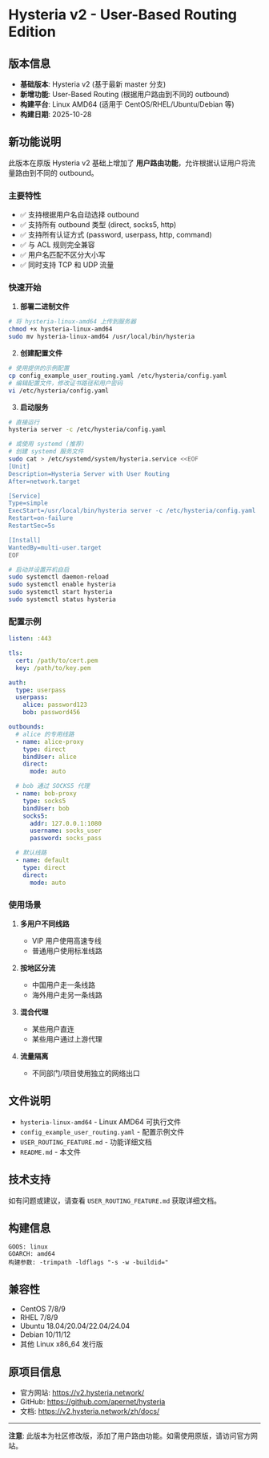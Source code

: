 # Hysteria v2 - User-Based Routing Edition

## 版本信息

- **基础版本**: Hysteria v2 (基于最新 master 分支)
- **新增功能**: User-Based Routing (根据用户路由到不同的 outbound)
- **构建平台**: Linux AMD64 (适用于 CentOS/RHEL/Ubuntu/Debian 等)
- **构建日期**: 2025-10-28

## 新功能说明

此版本在原版 Hysteria v2 基础上增加了 **用户路由功能**，允许根据认证用户将流量路由到不同的 outbound。

### 主要特性

- ✅ 支持根据用户名自动选择 outbound
- ✅ 支持所有 outbound 类型 (direct, socks5, http)
- ✅ 支持所有认证方式 (password, userpass, http, command)
- ✅ 与 ACL 规则完全兼容
- ✅ 用户名匹配不区分大小写
- ✅ 同时支持 TCP 和 UDP 流量

### 快速开始

1. **部署二进制文件**
```bash
# 将 hysteria-linux-amd64 上传到服务器
chmod +x hysteria-linux-amd64
sudo mv hysteria-linux-amd64 /usr/local/bin/hysteria
```

2. **创建配置文件**
```bash
# 使用提供的示例配置
cp config_example_user_routing.yaml /etc/hysteria/config.yaml
# 编辑配置文件，修改证书路径和用户密码
vi /etc/hysteria/config.yaml
```

3. **启动服务**
```bash
# 直接运行
hysteria server -c /etc/hysteria/config.yaml

# 或使用 systemd (推荐)
# 创建 systemd 服务文件
sudo cat > /etc/systemd/system/hysteria.service <<EOF
[Unit]
Description=Hysteria Server with User Routing
After=network.target

[Service]
Type=simple
ExecStart=/usr/local/bin/hysteria server -c /etc/hysteria/config.yaml
Restart=on-failure
RestartSec=5s

[Install]
WantedBy=multi-user.target
EOF

# 启动并设置开机自启
sudo systemctl daemon-reload
sudo systemctl enable hysteria
sudo systemctl start hysteria
sudo systemctl status hysteria
```

### 配置示例

```yaml
listen: :443

tls:
  cert: /path/to/cert.pem
  key: /path/to/key.pem

auth:
  type: userpass
  userpass:
    alice: password123
    bob: password456

outbounds:
  # alice 的专用线路
  - name: alice-proxy
    type: direct
    bindUser: alice
    direct:
      mode: auto

  # bob 通过 SOCKS5 代理
  - name: bob-proxy
    type: socks5
    bindUser: bob
    socks5:
      addr: 127.0.0.1:1080
      username: socks_user
      password: socks_pass

  # 默认线路
  - name: default
    type: direct
    direct:
      mode: auto
```

### 使用场景

1. **多用户不同线路**
   - VIP 用户使用高速专线
   - 普通用户使用标准线路

2. **按地区分流**
   - 中国用户走一条线路
   - 海外用户走另一条线路

3. **混合代理**
   - 某些用户直连
   - 某些用户通过上游代理

4. **流量隔离**
   - 不同部门/项目使用独立的网络出口

## 文件说明

- `hysteria-linux-amd64` - Linux AMD64 可执行文件
- `config_example_user_routing.yaml` - 配置示例文件
- `USER_ROUTING_FEATURE.md` - 功能详细文档
- `README.md` - 本文件

## 技术支持

如有问题或建议，请查看 `USER_ROUTING_FEATURE.md` 获取详细文档。

## 构建信息

```
GOOS: linux
GOARCH: amd64
构建参数: -trimpath -ldflags "-s -w -buildid="
```

## 兼容性

- CentOS 7/8/9
- RHEL 7/8/9
- Ubuntu 18.04/20.04/22.04/24.04
- Debian 10/11/12
- 其他 Linux x86_64 发行版

## 原项目信息

- 官方网站: https://v2.hysteria.network/
- GitHub: https://github.com/apernet/hysteria
- 文档: https://v2.hysteria.network/zh/docs/

---

**注意**: 此版本为社区修改版，添加了用户路由功能。如需使用原版，请访问官方网站。

